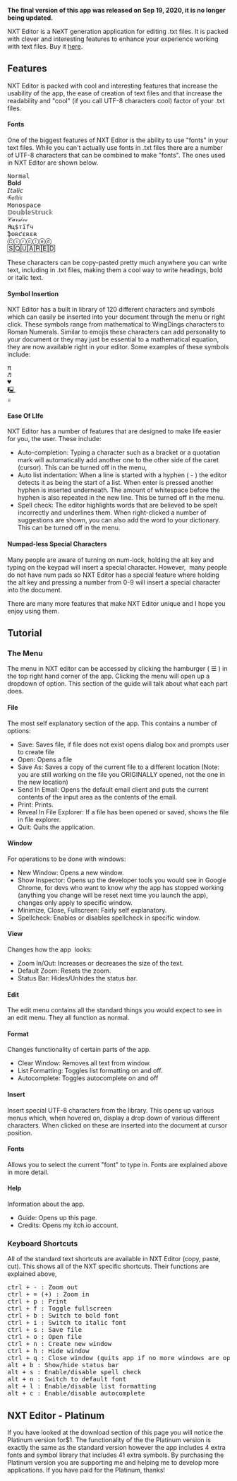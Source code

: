 <b>The final version of this app was released on Sep 19, 2020, it is no longer being updated.</b>
<p>NXT Editor is a NeXT generation application for editing .txt files. It is packed with clever and interesting features to enhance your experience working with text files. Buy it <a href="https://alexhawking.itch.io/nxt-editor">here</a>.</p>
<h2>Features</h2>
<p>NXT Editor is packed with cool and interesting features that increase the usability of the app, the ease of creation of text files and that increase the readability and "cool" (if you call UTF-8 characters cool) factor of your .txt files.&nbsp;</p>
<h4>Fonts</h4>
<p>One of the biggest features of NXT Editor is the ability to use "fonts" in your text files.&nbsp;While you can't actually use fonts in .txt files there are a number of UTF-8 characters that can be combined to make "fonts". The ones used in NXT Editor are shown below.</p>
<pre>
Normal
𝐁𝐨𝐥𝐝
𝘐𝘵𝘢𝘭𝘪𝘤
𝔊𝔬𝔱𝔥𝔦𝔠
𝙼𝚘𝚗𝚘𝚜𝚙𝚊𝚌𝚎
𝔻𝕠𝕦𝕓𝕝𝕖𝕊𝕥𝕣𝕦𝕔𝕜
𝒞𝓊𝓇𝓈𝒾𝓋ℯ
Яц$тїfч
ֆօʀƈɛʀɛʀ
Ⓒⓘⓡⓒⓛⓔⓓ
🅂🅀🅄🄰🅁🄴🄳
</pre>
<p>These characters can be copy-pasted pretty much anywhere you can write text, including in .txt files, making them a cool way to write headings, bold or italic text.</p>
<h4>Symbol Insertion</h4>
<p>NXT Editor has a built in library of 120 different characters and symbols which can easily be inserted into your document through the menu or right click.&nbsp;These symbols range from mathematical to WingDings&nbsp;characters to Roman Numerals. Similar to emojis these characters can add personality to your document or they may just be essential to a mathematical equation, they are now available right in your editor. Some examples of these symbols include:</p>
<pre>
π
♬
♥
🖳
♕
</pre>
<h4>Ease Of LIfe</h4>
<p>NXT Editor has a number of features that are designed to make life easier for you, the user. These include:</p>
<ul><li>Auto-completion: Typing a character such as a bracket or a quotation mark will automatically add another one to the other side of the caret (cursor). This can be turned off in the menu,</li><li>Auto list indentation: When a line is started with a hyphen ( - ) the editor detects it as being the start of a list. When enter is pressed another hyphen is inserted underneath. The amount of whitespace before the hyphen is also repeated in the new line. This be turned off in the menu.</li><li>Spell check: The editor highlights words that are believed to be spelt incorrectly and underlines them. When right-clicked a number of suggestions are shown, you can also add the word to your dictionary. This can be turned off in the menu.</li></ul>
<h4>Numpad-less Special Characters</h4>
<p>Many people are aware of turning on num-lock, holding the alt key and typing on the keypad will insert a special character. However,&nbsp; many people do not have num pads so NXT Editor has a special feature where holding the alt key and pressing a number from 0-9 will insert a special character into the document.</p>
<p>There are many more features that make NXT Editor unique and I hope you enjoy using them.</p>
<h2>Tutorial</h2>
<h3>The Menu</h3>
<p>The menu in NXT editor can be accessed by clicking the hamburger (&nbsp;☰ ) in the top right hand corner of the app. Clicking the menu will open up a dropdown of option.&nbsp;This section of the guide will talk about what each part does.</p>
<h4>File</h4>
<p>The most self explanatory section of the app.&nbsp;This contains a number of options:</p>
<ul><li>Save: Saves file, if file does not exist opens dialog box and prompts user to create file</li><li>Open: Opens a file</li><li>Save As: Saves a copy of the current file to a different location (Note: you are still working on the file you ORIGINALLY opened, not the one in the new location)</li><li>Send In Email: Opens the default email client and puts the current contents of the input area as the contents of the email.</li><li>Print: Prints.</li><li>Reveal In File Explorer: If a file has been opened or saved, shows the file in file explorer.</li><li>Quit: Quits the application.</li></ul>
<h4>Window</h4>
<p>For operations to be done with windows:</p>
<ul><li>New Window: Opens a new window.</li><li>Show Inspector: Opens up the developer tools you would see in Google Chrome, for devs who want to know why the app has stopped working (anything you change will be reset next time you launch the app), changes only apply to specific window.</li><li>Minimize, Close, Fullscreen: Fairly self explanatory.</li><li>Spellcheck: Enables or disables spellcheck in specific window.</li></ul>
<h4>View</h4>
<p>Changes how the app&nbsp; looks:</p>
<ul><li>Zoom In/Out: Increases or decreases the size of the text.</li><li>Default Zoom: Resets the zoom.</li><li>Status Bar: Hides/Unhides the status bar.</li></ul>
<h4>Edit</h4>
<p>The edit menu contains all the standard things you would expect to see in an edit menu. They all function as normal.</p>
<h4>Format</h4>
<p>Changes functionality of certain parts of the app.</p>
<ul><li>Clear Window: Removes all text from window.</li><li>List Formatting: Toggles list formatting on and off.</li><li>Autocomplete: Toggles autocomplete on and off</li></ul>
<h4>Insert</h4>
<p>Insert special UTF-8 characters from the library. This opens up various menus which, when hovered on, display a drop down of various different characters. When clicked on these are inserted into the document at cursor position.</p>
<h4>Fonts</h4>
<p>Allows you to select the current "font" to type in. Fonts are explained above in more detail.</p>
<h4>Help</h4>
<p>Information about the app.</p>
<ul><li>Guide: Opens up this page.</li><li>Credits: Opens my itch.io account.</li></ul>
<h3>Keyboard Shortcuts</h3>
<p>All of the standard text shortcuts are available in NXT Editor (copy, paste, cut). This shows all of the NXT specific shortcuts.&nbsp;Their functions are explained above,</p>
<pre>
ctrl + - : Zoom out
ctrl + = (+) : Zoom in
ctrl + p : Print
ctrl + f : Toggle fullscreen
ctrl + b : Switch to bold font
ctrl + i : Switch to italic font
ctrl + s : Save file
ctrl + o : Open file
ctrl + n : Create new window
ctrl + h : Hide window
ctrl + q : Close window (quits app if no more windows are open)
alt + b : Show/hide status bar
alt + s : Enable/disable spell check
alt + n : Switch to default font
alt + l : Enable/disable list formatting
alt + c : Enable/disable autocomplete
</pre>
<h2>NXT Editor - Platinum</h2>
<p>If you have looked at the download section of this page you will notice the Platinum version for$1. The functionality of the the Platinum version is exactly the same as the standard version however the app includes 4 extra fonts and symbol library that includes 41 extra symbols. By purchasing the Platinum version you are supporting me and helping me to develop more applications. If you have paid for the Platinum, thanks!</p>
